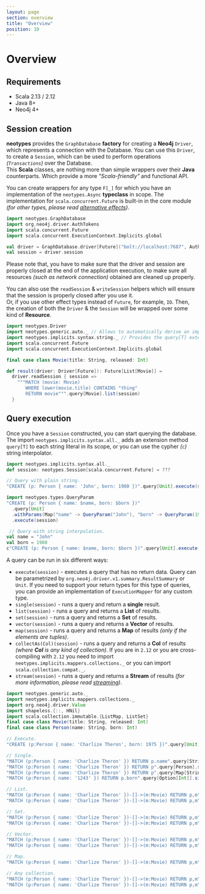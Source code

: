 ```yaml
---
layout: page
section: overview
title: "Overview"
position: 10
---
```


# Overview

## Requirements

+ Scala 2.13 / 2.12
+ Java 8+
+ Neo4j 4+

## Session creation

**neotypes** provides the `GraphDatabase` **factory** for creating a **Neo4j** `Driver`, which represents a connection with the Database.
You can use this `Driver`, to create a `Session`, which can be used to perform operations _(`Transactions`)_ over the Database.<br>
This **Scala** classes, are nothing more than simple wrappers over their **Java** counterparts. Which provide a more _"Scala-friendly"_ and functional API.

You can create wrappers for any type `F[_]` for which you have an implementation of the `neotypes.Async` **typeclass** in scope.
The implementation for `scala.concurrent.Future` is built-in in the core module _(for other types, please read [alternative effects](alternative_effects))_.

```scala mdoc:compile-only
import neotypes.GraphDatabase
import org.neo4j.driver.AuthTokens
import scala.concurrent.Future
import scala.concurrent.ExecutionContext.Implicits.global

val driver = GraphDatabase.driver[Future]("bolt://localhost:7687", AuthTokens.basic("neo4j", "****"))
val session = driver.session
```

Please note that, you have to make sure that the driver and session are properly closed at the end of the application execution, to make sure all resources _(such as network connection)_ obtained are cleaned up properly.

You can also use the `readSession` & `writeSession` helpers which will ensure that the session is properly closed after you use it.<br>
Or, if you use other effect types instead of `Future`, for example, `IO`. Then, the creation of both the `Driver` & the `Session` will be wrapped over some kind of **Resource**.

```scala mdoc:compile-only
import neotypes.Driver
import neotypes.generic.auto._ // Allows to automatically derive an implicit ResultMapper for case classes.
import neotypes.implicits.syntax.string._ // Provides the query[T] extension method.
import scala.concurrent.Future
import scala.concurrent.ExecutionContext.Implicits.global

final case class Movie(title: String, released: Int)

def result(driver: Driver[Future]): Future[List[Movie]] =
  driver.readSession { session =>
    """MATCH (movie: Movie)
       WHERE lower(movie.title) CONTAINS "thing"
       RETURN movie""".query[Movie].list(session)
  }
```

## Query execution

Once you have a `Session` constructed, you can start querying the database.
The import `neotypes.implicits.syntax.all._` adds an extension method `query[T]` to each string literal in its scope, or you can use the cypher _(`c`)_ string interpolator.

```scala mdoc:invisible
import neotypes.implicits.syntax.all._
def session: neotypes.Session[scala.concurrent.Future] = ???
```

```scala mdoc:compile-only
// Query with plain string.
"CREATE (p: Person { name: 'John', born: 1980 })".query[Unit].execute(session)

import neotypes.types.QueryParam
"CREATE (p: Person { name: $name, born: $born })"
  .query[Unit]
  .withParams(Map("name" -> QueryParam("John"), "born" -> QueryParam(1980)))
  .execute(session)

 // Query with string interpolation.
val name = "John"
val born = 1980
c"CREATE (p: Person { name: $name, born: $born })".query[Unit].execute(session)
```

A query can be run in six different ways:

* `execute(session)` - executes a query that has no return data. Query can be parametrized by `org.neo4j.driver.v1.summary.ResultSummary` or `Unit`.
If you need to support your return types for this type of queries, you can provide an implementation of `ExecutionMapper` for any custom type.
* `single(session)` - runs a query and return a **single** result.
* `list(session)` - runs a query and returns a **List** of results.
* `set(session)` - runs a query and returns a **Set** of results.
* `vector(session)` - runs a query and returns a **Vector** of results.
* `map(session)` - runs a query and returns a **Map** of results _(only if the elements are tuples)_.
* `collectAs(Col)(session)` - runs a query and returns a **Col** of results _(where **Col** is any kind of collection)_. If you are in `2.12` or you are cross-compiling with `2.12` you need to import `neotypes.implicits.mappers.collections._` or you can import `scala.collection.compat._`.
* `stream(session)` - runs a query and returns a **Stream** of results
_(for more information, please read [streaming](streams))_.

```scala mdoc:compile-only
import neotypes.generic.auto._
import neotypes.implicits.mappers.collections._
import org.neo4j.driver.Value
import shapeless.{::, HNil}
import scala.collection.immutable.{ListMap, ListSet}
final case class Movie(title: String, released: Int)
final case class Person(name: String, born: Int)

// Execute.
"CREATE (p:Person { name: 'Charlize Theron', born: 1975 })".query[Unit].execute(session)

// Single.
"MATCH (p:Person { name: 'Charlize Theron' }) RETURN p.name".query[String].single(session)
"MATCH (p:Person { name: 'Charlize Theron' }) RETURN p".query[Person].single(session)
"MATCH (p:Person { name: 'Charlize Theron' }) RETURN p".query[Map[String, Value]].single(session)
"MATCH (p:Person { name: '1243' }) RETURN p.born".query[Option[Int]].single(session)

// List.
"MATCH (p:Person { name: 'Charlize Theron' })-[]->(m:Movie) RETURN p,m".query[Person :: Movie :: HNil].list(session)
"MATCH (p:Person { name: 'Charlize Theron' })-[]->(m:Movie) RETURN p,m".query[(Person, Movie)].list(session)

// Set.
"MATCH (p:Person { name: 'Charlize Theron' })-[]->(m:Movie) RETURN p,m".query[Person :: Movie :: HNil].set(session)
"MATCH (p:Person { name: 'Charlize Theron' })-[]->(m:Movie) RETURN p,m".query[(Person, Movie)].set(session)

// Vector.
"MATCH (p:Person { name: 'Charlize Theron' })-[]->(m:Movie) RETURN p,m".query[Person :: Movie :: HNil].vector(session)
"MATCH (p:Person { name: 'Charlize Theron' })-[]->(m:Movie) RETURN p,m".query[(Person, Movie)].vector(session)

// Map.
"MATCH (p:Person { name: 'Charlize Theron' })-[]->(m:Movie) RETURN p,m".query[(Person, Movie)].map(session)

// Any collection.
"MATCH (p:Person { name: 'Charlize Theron' })-[]->(m:Movie) RETURN p,m".query[Person :: Movie :: HNil].collectAs(ListSet)(session)
"MATCH (p:Person { name: 'Charlize Theron' })-[]->(m:Movie) RETURN p,m".query[(Person, Movie)].collectAs(ListMap)(session)
```
